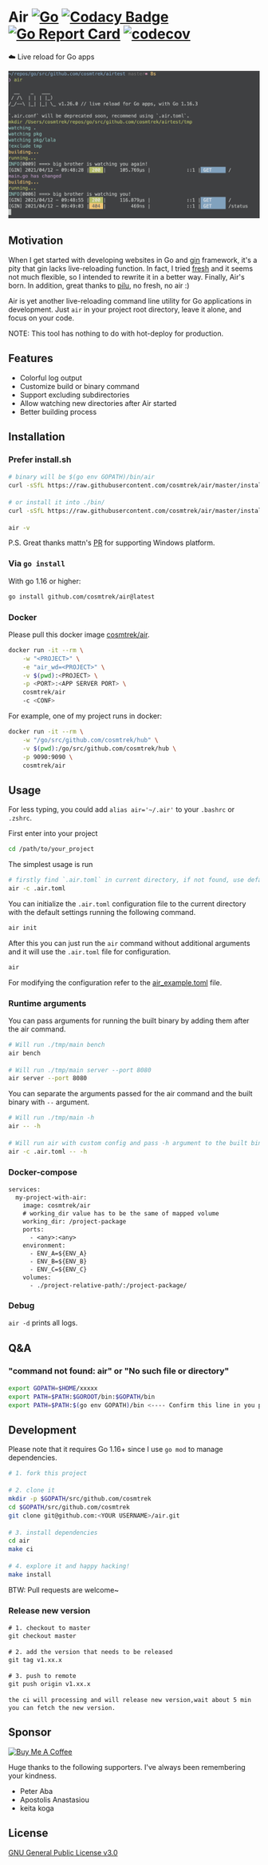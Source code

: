 # Air [![Go](https://github.com/cosmtrek/air/workflows/Go/badge.svg)](https://github.com/cosmtrek/air/actions?query=workflow%3AGo+branch%3Amaster) [![Codacy Badge](https://app.codacy.com/project/badge/Grade/dcb95264cc504cad9c2a3d8b0795a7f8)](https://www.codacy.com/gh/cosmtrek/air/dashboard?utm_source=github.com&amp;utm_medium=referral&amp;utm_content=cosmtrek/air&amp;utm_campaign=Badge_Grade) [![Go Report Card](https://goreportcard.com/badge/github.com/cosmtrek/air)](https://goreportcard.com/report/github.com/cosmtrek/air) [![codecov](https://codecov.io/gh/cosmtrek/air/branch/master/graph/badge.svg)](https://codecov.io/gh/cosmtrek/air)

:cloud: Live reload for Go apps

![air](docs/air.png)

## Motivation    
 
When I get started with developing websites in Go and [gin](https://github.com/gin-gonic/gin) framework, it's a pity
that gin lacks live-reloading function. In fact, I tried [fresh](https://github.com/pilu/fresh) and it seems not much
flexible, so I intended to rewrite it in a better way. Finally, Air's born.
In addition, great thanks to [pilu](https://github.com/pilu), no fresh, no air :)

Air is yet another live-reloading command line utility for Go applications in development. Just `air` in your project root directory, leave it alone,
and focus on your code.

NOTE: This tool has nothing to do with hot-deploy for production.

## Features

* Colorful log output
* Customize build or binary command
* Support excluding subdirectories
* Allow watching new directories after Air started
* Better building process

## Installation

### Prefer install.sh

```bash
# binary will be $(go env GOPATH)/bin/air
curl -sSfL https://raw.githubusercontent.com/cosmtrek/air/master/install.sh | sh -s -- -b $(go env GOPATH)/bin

# or install it into ./bin/
curl -sSfL https://raw.githubusercontent.com/cosmtrek/air/master/install.sh | sh -s

air -v
```

P.S. Great thanks mattn's [PR](https://github.com/cosmtrek/air/pull/1) for supporting Windows platform.

### Via `go install`

With go 1.16 or higher:

```bash
go install github.com/cosmtrek/air@latest
```

### Docker

Please pull this docker image [cosmtrek/air](https://hub.docker.com/r/cosmtrek/air).

```bash
docker run -it --rm \
    -w "<PROJECT>" \
    -e "air_wd=<PROJECT>" \
    -v $(pwd):<PROJECT> \
    -p <PORT>:<APP SERVER PORT> \
    cosmtrek/air
    -c <CONF>
```

For example, one of my project runs in docker:

```bash
docker run -it --rm \
    -w "/go/src/github.com/cosmtrek/hub" \
    -v $(pwd):/go/src/github.com/cosmtrek/hub \
    -p 9090:9090 \
    cosmtrek/air
```

## Usage

For less typing, you could add `alias air='~/.air'` to your `.bashrc` or `.zshrc`.

First enter into your project

```bash
cd /path/to/your_project
```

The simplest usage is run

```bash
# firstly find `.air.toml` in current directory, if not found, use defaults
air -c .air.toml
```

You can initialize the `.air.toml` configuration file to the current directory with the default settings running the following command.

```bash
air init
```

After this you can just run the `air` command without additional arguments and it will use the `.air.toml` file for configuration.

```bash
air
```

For modifying the configuration refer to the [air_example.toml](air_example.toml) file.

### Runtime arguments

You can pass arguments for running the built binary by adding them after the air command.

```bash
# Will run ./tmp/main bench
air bench

# Will run ./tmp/main server --port 8080
air server --port 8080
```

You can separate the arguments passed for the air command and the built binary with `--` argument.

```bash
# Will run ./tmp/main -h
air -- -h

# Will run air with custom config and pass -h argument to the built binary
air -c .air.toml -- -h
```

### Docker-compose

```
services:
  my-project-with-air:
    image: cosmtrek/air
    # working_dir value has to be the same of mapped volume
    working_dir: /project-package
    ports:
      - <any>:<any>
    environment:
      - ENV_A=${ENV_A}
      - ENV_B=${ENV_B}
      - ENV_C=${ENV_C}
    volumes:
      - ./project-relative-path/:/project-package/
```

### Debug

`air -d` prints all logs.

## Q&A

### "command not found: air" or "No such file or directory"

```zsh
export GOPATH=$HOME/xxxxx
export PATH=$PATH:$GOROOT/bin:$GOPATH/bin
export PATH=$PATH:$(go env GOPATH)/bin <---- Confirm this line in you profile!!!
```

## Development

Please note that it requires Go 1.16+ since I use `go mod` to manage dependencies.

```bash
# 1. fork this project

# 2. clone it
mkdir -p $GOPATH/src/github.com/cosmtrek
cd $GOPATH/src/github.com/cosmtrek
git clone git@github.com:<YOUR USERNAME>/air.git

# 3. install dependencies
cd air
make ci

# 4. explore it and happy hacking!
make install
```

BTW: Pull requests are welcome~

### Release new version

```
# 1. checkout to master
git checkout master

# 2. add the version that needs to be released
git tag v1.xx.x

# 3. push to remote
git push origin v1.xx.x

the ci will processing and will release new version,wait about 5 min you can fetch the new version.
```

## Sponsor

<a href="https://www.buymeacoffee.com/36lcNbW" target="_blank"><img src="https://cdn.buymeacoffee.com/buttons/default-orange.png" alt="Buy Me A Coffee" style="height: 51px !important;width: 217px !important;" ></a>

Huge thanks to the following supporters. I've always been remembering your kindness.

* Peter Aba
* Apostolis Anastasiou
* keita koga

## License

[GNU General Public License v3.0](LICENSE)
